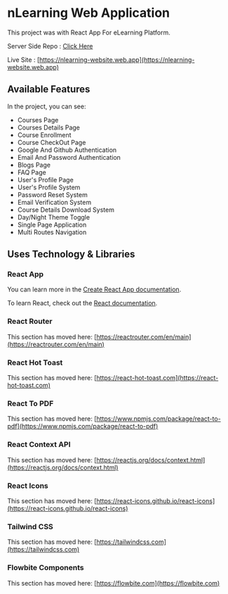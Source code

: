 # nLearning Web Application

This project was with React App For eLearning Platform.

Server Side Repo : [Click Here](https://github.com/NabilNewaz/nLearning-ServerSide)

Live Site : [https://nlearning-website.web.app](https://nlearning-website.web.app)

## Available Features

In the project, you can see:

* Courses Page
* Courses Details Page
* Course Enrollment
* Course CheckOut Page
* Google And Github Authentication
* Email And Password Authentication
* Blogs Page
* FAQ Page
* User's Profile Page
* User's Profile System
* Password Reset System
* Email Verification System
* Course Details Download System
* Day/Night Theme Toggle
* Single Page Application
* Multi Routes Navigation
 
## Uses Technology & Libraries

### React App
You can learn more in the [Create React App documentation](https://facebook.github.io/create-react-app/docs/getting-started).

To learn React, check out the [React documentation](https://reactjs.org/).

### React Router

This section has moved here: [https://reactrouter.com/en/main](https://reactrouter.com/en/main)

### React Hot Toast

This section has moved here: [https://react-hot-toast.com](https://react-hot-toast.com)

### React To PDF

This section has moved here: [https://www.npmjs.com/package/react-to-pdf](https://www.npmjs.com/package/react-to-pdf)

### React Context API

This section has moved here: [https://reactjs.org/docs/context.html](https://reactjs.org/docs/context.html)

### React Icons

This section has moved here: [https://react-icons.github.io/react-icons](https://react-icons.github.io/react-icons)

### Tailwind CSS

This section has moved here: [https://tailwindcss.com](https://tailwindcss.com)

### Flowbite Components

This section has moved here: [https://flowbite.com](https://flowbite.com)
